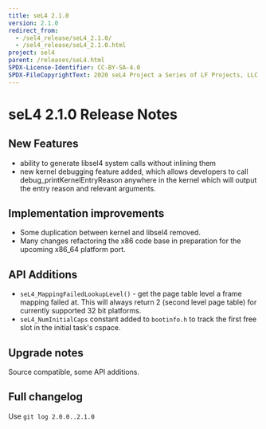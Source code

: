 ```yaml
---
title: seL4 2.1.0
version: 2.1.0
redirect_from:
  - /sel4_release/seL4_2.1.0/
  - /sel4_release/seL4_2.1.0.html
project: sel4
parent: /releases/seL4.html
SPDX-License-Identifier: CC-BY-SA-4.0
SPDX-FileCopyrightText: 2020 seL4 Project a Series of LF Projects, LLC.
---
```

# seL4 2.1.0 Release Notes
## New Features

- ability to generate libsel4 system calls without inlining them
- new kernel debugging feature added, which allows developers to
      call debug_printKernelEntryReason anywhere in the kernel which
      will output the entry reason and relevant arguments.

## Implementation improvements


- Some duplication between kernel and libsel4 removed.
- Many changes refactoring the x86 code base in preparation for the
      upcoming x86_64 platform port.

## API Additions


- `seL4_MappingFailedLookupLevel()` - get the page table level a
      frame mapping failed at. This will always return 2 (second level
      page table) for currently supported 32 bit platforms.
- `seL4_NumInitialCaps` constant added to `bootinfo.h` to track the
      first free slot in the initial task's cspace.

## Upgrade notes


Source compatible, some API additions.

## Full changelog


Use `git log 2.0.0..2.1.0`
